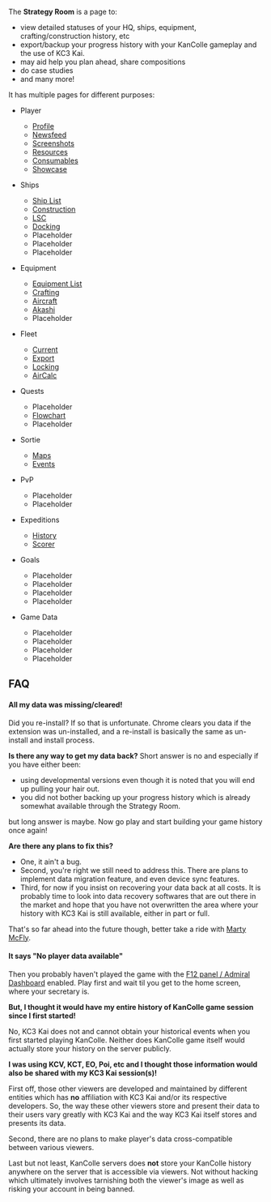 The **Strategy Room** is a page to:
* view detailed statuses of your HQ, ships, equipment, crafting/construction history, etc
* export/backup your progress history with your KanColle gameplay and the use of KC3 Kai.
* may aid help you plan ahead, share compositions
* do case studies
* and many more!

It has multiple pages for different purposes:

-   Player
    -   [Profile](https://github.com/KC3Kai/kc3-docs/tree/master/en/Strategy_Room_-_Profile.md "wikilink")
    -   [Newsfeed](https://github.com/KC3Kai/kc3-docs/tree/master/en/Strategy_Room_-_Newsfeed.md "wikilink")
    -   [Screenshots](https://github.com/KC3Kai/kc3-docs/tree/master/en/Strategy_Room_-_Screenshots.md "wikilink")
    -   [Resources](https://github.com/KC3Kai/kc3-docs/tree/master/en/Strategy_Room_-_Resources.md "wikilink")
    -   [Consumables](https://github.com/KC3Kai/kc3-docs/tree/master/en/Strategy_Room_-_Consumables.md "wikilink")
    -   [Showcase](https://github.com/KC3Kai/kc3-docs/tree/master/en/Strategy_Room_-_Showcase.md "wikilink")

-   Ships
    -   [Ship List](https://github.com/KC3Kai/kc3-docs/tree/master/en/Strategy_Room_-_Ships.md "wikilink")
    -   [Construction](https://github.com/KC3Kai/kc3-docs/tree/master/en/Strategy_Room_-_Construction.md "wikilink")
    -   [LSC](https://github.com/KC3Kai/kc3-docs/tree/master/en/Strategy_Room_-_LSC.md "wikilink")
    -   [Docking](https://github.com/KC3Kai/kc3-docs/tree/master/en/Strategy_Room_-_Docking.md "wikilink")
    -   Placeholder
    -   Placeholder
    -   Placeholder

-   Equipment
    -   [Equipment List](https://github.com/KC3Kai/kc3-docs/tree/master/en/Strategy_Room_-_Equipment.md "wikilink")
    -   [Crafting](https://github.com/KC3Kai/kc3-docs/tree/master/en/Strategy_Room_-_Crafting.md "wikilink")
    -   [Aircraft](https://github.com/KC3Kai/kc3-docs/tree/master/en/Strategy_Room_-_Aircraft.md "wikilink")
	-   [Akashi](https://github.com/KC3Kai/kc3-docs/tree/master/en/Strategy_Room_-_Akashi.md "wikilink")
	-   Placeholder

-   Fleet
    -   [Current](https://github.com/KC3Kai/kc3-docs/tree/master/en/Strategy_Room_-_Fleets.md "wikilink")
    -   [Export](https://github.com/KC3Kai/kc3-docs/tree/master/en/Strategy_Room_-_Export.md "wikilink")
    -   [Locking](https://github.com/KC3Kai/kc3-docs/tree/master/en/Strategy_Room_-_Locking.md "wikilink")
    -   [AirCalc](https://github.com/KC3Kai/kc3-docs/tree/master/en/Strategy_Room_-_AirCalc.md "wikilink")

-   Quests
	-   Placeholder
    -   [Flowchart](https://github.com/KC3Kai/kc3-docs/tree/master/en/Strategy_Room_-_Quests.md "wikilink")
	-   Placeholder

-   Sortie
    -   [Maps](https://github.com/KC3Kai/kc3-docs/tree/master/en/Strategy_Room_-_Regular_Maps.md "wikilink")
    -   [Events](https://github.com/KC3Kai/kc3-docs/tree/master/en/Strategy_Room_-_Events.md "wikilink")

-   PvP
	-   Placeholder
    -   Placeholder

-   Expeditions
    -  [History](https://github.com/KC3Kai/kc3-docs/tree/master/en/Strategy_Room_-_History.md "wikilink")
    -  [Scorer](https://github.com/KC3Kai/kc3-docs/tree/master/en/Strategy_Room_-_Scorer.md "wikilink")

-   Goals
    -   Placeholder
    -   Placeholder
    -   Placeholder
    -   Placeholder

-   Game Data
    -   Placeholder
    -   Placeholder
    -   Placeholder
    -   Placeholder

FAQ
---

#### All my data was missing/cleared!

Did you re-install? If so that is unfortunate. Chrome clears you data if the extension was un-installed, and a re-install is basically the same as un-install and install process.

**Is there any way to get my data back?** Short answer is no and especially if you have either been:
* using developmental versions even though it is noted that you will end up pulling your hair out.
* you did not bother backing up your progress history which is already somewhat available through the Strategy Room.

but long answer is maybe. Now go play and start building your game history once again!

**Are there any plans to fix this?**

-   One, it ain't a bug.
-   Second, you're right we still need to address this. There are plans to implement data migration feature, and even device sync features.
-   Third, for now if you insist on recovering your data back at all costs. It is probably time to look into data recovery softwares that are out there in the market and hope that you have not overwritten the area where your history with KC3 Kai is still available, either in part or full.

That's so far ahead into the future though, better take a ride with [Marty McFly](http://en.wikipedia.org/wiki/Marty_McFly).

#### It says "No player data available"

Then you probably haven't played the game with the [F12 panel / Admiral Dashboard](https://github.com/KC3Kai/kc3-docs/tree/master/en/Panel.md "wikilink") enabled. Play first and wait til you get to the home screen, where your secretary is.

**But, I thought it would have my entire history of KanColle game session since I first started!**

No, KC3 Kai does not and cannot obtain your historical events when you first started playing KanColle. Neither does KanColle game itself would actually store your history on the server publicly.

**I was using KCV, KCT, EO, Poi, etc and I thought those information would also be shared with my KC3 Kai session(s)!**

First off, those other viewers are developed and maintained by different entities which has **no** affiliation with KC3 Kai and/or its respective developers. So, the way these other viewers store and present their data to their users vary greatly with KC3 Kai and the way KC3 Kai itself stores and presents its data.

Second, there are no plans to make player's data cross-compatible between various viewers.

Last but not least, KanColle servers does **not** store your KanColle history anywhere on the server that is accessible via viewers. Not without hacking which ultimately involves tarnishing both the viewer's image as well as risking your account in being banned.

